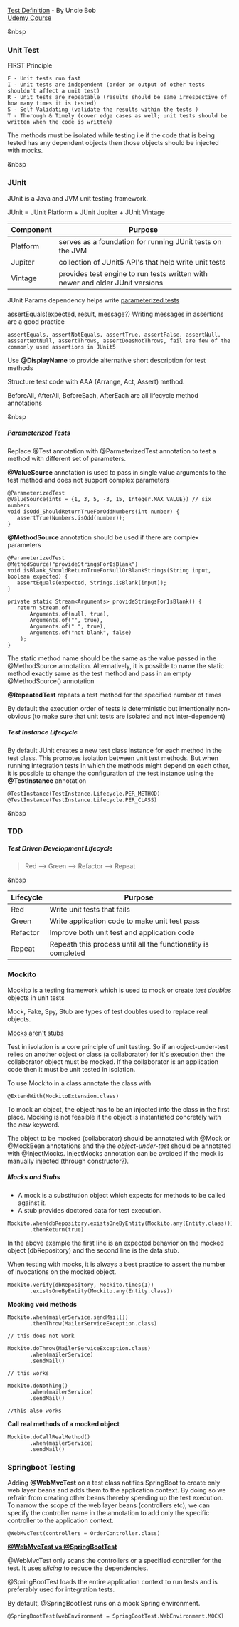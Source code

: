 [Test Definition](https://blog.cleancoder.com/uncle-bob/2017/05/05/TestDefinitions.html) - By Uncle Bob  
[Udemy Course](https://www.udemy.com/course/testing-java-code-with-junit-5-and-mockito/)

&nbsp
### Unit Test
FIRST Principle

	F - Unit tests run fast  
	I - Unit tests are independent (order or output of other tests shouldn't affect a unit test)  
	R - Unit tests are repeatable (results should be same irrespective of how many times it is tested)  
	S - Self Validating (validate the results within the tests )  
	T - Thorough & Timely (cover edge cases as well; unit tests should be written when the code is written)  

The methods must be isolated while testing i.e if the code that is being tested has any dependent objects then those objects should be injected with mocks.  

&nbsp
### JUnit

JUnit is a Java and JVM unit testing framework. 

JUnit = JUnit Platform + JUnit Jupiter + JUnit Vintage

| Component | Purpose |
|-----------|---------|
| Platform | serves as a foundation for running JUnit tests on the JVM |
| Jupiter | collection of JUnit5 API's that help write unit tests |
| Vintage | provides test engine to run tests written with newer and older JUnit versions |


JUnit Params dependency helps write [parameterized tests](https://www.baeldung.com/parameterized-tests-junit-5)

assertEquals(expected, result, message?)
Writing messages in assertions are a good practice

	assertEquals, assertNotEquals, assertTrue, assertFalse, assertNull, 
	asssertNotNull, assertThrows, assertDoesNotThrows, fail are few of the 
    commonly used assertions in JUnit5

Use **@DisplayName** to provide alternative short description for test methods

Structure test code with AAA (Arrange, Act, Assert) method. 

BeforeAll, AfterAll, BeforeEach, AfterEach are all lifecycle method annotations

&nbsp
##### [Parameterized Tests](https://www.baeldung.com/parameterized-tests-junit-5)

Replace @Test annotation with @ParmeterizedTest annotation to test a method with different set of parameters.

**@ValueSource** annotation is used to pass in single value arguments to the test method and does not support complex parameters

```
@ParameterizedTest 
@ValueSource(ints = {1, 3, 5, -3, 15, Integer.MAX_VALUE}) // six numbers 
void isOdd_ShouldReturnTrueForOddNumbers(int number) { 
   assertTrue(Numbers.isOdd(number)); 
}
```

**@MethodSource** annotation should be used if there are complex parameters

```
@ParameterizedTest 
@MethodSource("provideStringsForIsBlank") 
void isBlank_ShouldReturnTrueForNullOrBlankStrings(String input, boolean expected) { 
   assertEquals(expected, Strings.isBlank(input)); 
}

private static Stream<Arguments> provideStringsForIsBlank() { 
   return Stream.of( 
       Arguments.of(null, true), 
       Arguments.of("", true), 
       Arguments.of(" ", true), 
       Arguments.of("not blank", false) 
    ); 
}
```

The static method name should be the same as the value passed in the @MethodSource annotation. Alternatively, it is possible to name the static method exactly same as the test method and pass in an empty @MethodSource() annotation

**@RepeatedTest** repeats a test method for the specified number of times

By default the execution order of tests is deterministic but intentionally non-obvious (to make sure that unit tests are isolated and not inter-dependent)

##### Test Instance Lifecycle
By default JUnit creates a new test class instance for each method in the test class. This promotes isolation between unit test methods. But when running integration tests in which the methods might depend on each other, it is possible to change the configuration of the test instance using the **@TestInstance** annotation

```
@TestInstance(TestInstance.Lifecycle.PER_METHOD)
@TestInstance(TestInstance.Lifecycle.PER_CLASS)
```


&nbsp
### TDD
##### Test Driven Development Lifecycle

> Red --> Green --> Refactor --> Repeat

&nbsp

| Lifecycle | Purpose |
|-----------|---------|
| Red       | Write unit tests that fails|
| Green     | Write application code to make unit test pass |
| Refactor  | Improve both unit test and application code |
| Repeat    | Repeath this process until all the functionality is completed |

### Mockito
Mockito is a testing framework which is used to mock or create *test doubles* objects in unit tests

Mock, Fake, Spy, Stub are types of test doubles used to replace real objects.

[Mocks aren't stubs](https://martinfowler.com/articles/mocksArentStubs.html)

Test in isolation is a core principle of unit testing. So if an object-under-test relies on another object or class (a collaborator) for it's execution then the collaborator object must be mocked. If the collaborator is an application code then it must be unit tested in isolation.

To use Mockito in a class annotate the class with 
```
@ExtendWith(MockitoExtension.class)
```

To mock an object, the object has to be an injected into the class in the first place. Mocking is not feasible if the object is instantiated concretely with the *new* keyword.

The object to be mocked (collaborator) should be annotated with @Mock or @MockBean annotations and the the *object-under-test* should be annotated with @InjectMocks. InjectMocks annotation can be avoided if the mock is manually injected (through constructor?).

##### Mocks and Stubs
- A mock is a substitution object which expects for methods to be called against it. 
- A stub provides doctored data for test execution. 

```
Mockito.when(dbRepository.existsOneByEntity(Mockito.any(Entity,class)))
       .thenReturn(true)
```

In the above example the first line is an expected behavior on the mocked object (dbRepository) and the second line is the data stub.

When testing with mocks, it is always a best practice to assert the number of invocations on the mocked object. 

```
Mockito.verify(dbRepository, Mockito.times(1))
	   .existsOneByEntity(Mockito.any(Entity.class))
```

**Mocking void methods**
```
Mockito.when(mailerService.sendMail()) 
       .thenThrow(MailerServiceException.class)

// this does not work
```

```
Mockito.doThrow(MailerServiceException.class)
       .when(mailerService)
       .sendMail()
       
// this works
```

```
Mockito.doNothing()
       .when(mailerService)
       .sendMail()
       
//this also works
```

**Call real methods of a mocked object**
```
Mockito.doCallRealMethod()
       .when(mailerService)
       .sendMail()
```

### Springboot Testing
Adding **@WebMvcTest** on a test class notifies SpringBoot to create only web layer beans and adds them to the application context. By doing so we refrain from creating other beans thereby speeding up the test execution.
To narrow the scope of the web layer beans (controllers etc), we can specify the controller name in the annotation to add only the specific controller to the application context.
```
@WebMvcTest(controllers = OrderController.class)
```

**[@WebMvcTest vs @SpringBootTest](https://stackoverflow.com/questions/39865596/difference-between-using-mockmvc-with-springboottest-and-using-webmvctest)**

@WebMvcTest only scans the controllers or a specified controller for the test. It uses *[slicing](https://docs.spring.io/spring-boot/docs/current/reference/html/test-auto-configuration.html#appendix.test-auto-configuration)* to reduce the dependencies.  

@SpringBootTest loads the entire application context to run tests and is preferably used for integration tests.

By default, @SpringBootTest runs on a mock Spring environment.
```
@SpringBootTest(webEnvironment = SpringBootTest.WebEnvironment.MOCK)
```
